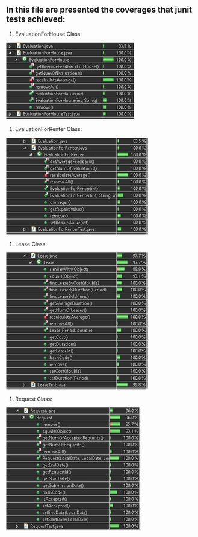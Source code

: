 In this file are presented the coverages that junit tests achieved:
------

1. EvaluationForHouse Class:

![](EvaluationForHouse_Coverages.JPG)


1. EvaluationForRenter Class:

![](EvaluationForRenter_Coverages.JPG)


1. Lease Class:      

![](Lease_Coverages.JPG)


1. Request Class:      

![](Request_Coverages.JPG)